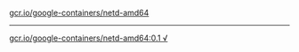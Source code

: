 [gcr.io/google-containers/netd-amd64](https://hub.docker.com/r/anjia0532/netd-amd64/tags/) 

----
[gcr.io/google-containers/netd-amd64:0.1 √](https://hub.docker.com/r/anjia0532/google-containers.netd-amd64/tags/)

